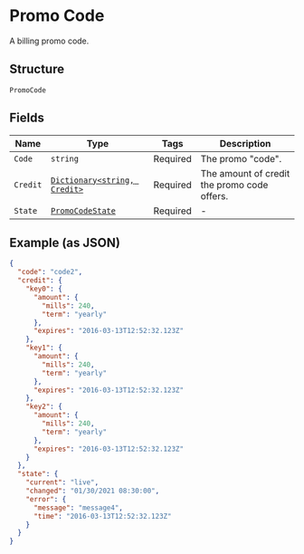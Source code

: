
# Promo Code

A billing promo code.

## Structure

`PromoCode`

## Fields

| Name | Type | Tags | Description |
|  --- | --- | --- | --- |
| `Code` | `string` | Required | The promo "code". |
| `Credit` | [`Dictionary<string, Credit>`](../../doc/models/credit.md) | Required | The amount of credit the promo code offers. |
| `State` | [`PromoCodeState`](../../doc/models/promo-code-state.md) | Required | - |

## Example (as JSON)

```json
{
  "code": "code2",
  "credit": {
    "key0": {
      "amount": {
        "mills": 240,
        "term": "yearly"
      },
      "expires": "2016-03-13T12:52:32.123Z"
    },
    "key1": {
      "amount": {
        "mills": 240,
        "term": "yearly"
      },
      "expires": "2016-03-13T12:52:32.123Z"
    },
    "key2": {
      "amount": {
        "mills": 240,
        "term": "yearly"
      },
      "expires": "2016-03-13T12:52:32.123Z"
    }
  },
  "state": {
    "current": "live",
    "changed": "01/30/2021 08:30:00",
    "error": {
      "message": "message4",
      "time": "2016-03-13T12:52:32.123Z"
    }
  }
}
```


